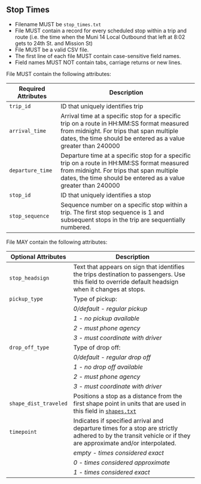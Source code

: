 ## Stop Times

 *  Filename MUST be `stop_times.txt`
 *  File MUST contain a record for every scheduled stop within a trip and route (i.e. the time when the Muni 14 Local Outbound that left at 8:02 gets to 24th St. and Mission St)
 *  File MUST be a valid CSV file.
 *  The first line of each file MUST contain case-sensitive field names.
 *  Field names MUST NOT contain tabs, carriage returns or new lines.
 
File MUST contain the following attributes:

Required Attributes	| Description										
----------			| -------------		
`trip_id`			| ID that uniquely identifies trip
`arrival_time`		| Arrival time at a specific stop for a specific trip on a route in HH:MM:SS format measured from midnight.  For trips that span multiple dates, the time should be entered as a value greater than 240000
`departure_time`	| Departure time at a specific stop for a specific trip on a route in HH:MM:SS format measured from midnight.  For trips that span multiple dates, the time should be entered as a value greater than 240000
`stop_id`			| ID that uniquely identifies a stop
`stop_sequence`		| Sequence number on a specific stop within a trip.  The first stop sequence is 1 and subsequent stops in the trip are sequentially numbered.

File MAY contain the following attributes:

| Optional Attributes		| Description										
| ----------				| -------------		
| `stop_headsign`			| Text that appears on sign that identifies the trips destination to passengers.  Use this field to override default headsign when it changes at stops.
| `pickup_type`			| Type of pickup:
| 						| *0/default - regular pickup*
| 						| *1 - no pickup available*
| 						| *2 - must phone agency*
| 						| *3 - must coordinate with driver*
|`drop_off_type`			| Type of drop off: 
| 						| *0/default - regular drop off*
| 						| *1 - no drop off available*
| 						| *2 - must phone agency*
| 						| *3 - must coordinate with driver*
|`shape_dist_traveled`	| Positions a stop as a distance from the first shape point in units that are used in this field in [`shapes.txt`](shapes.md)
|`timepoint`				| Indicates if specified arrival and departure times for a stop are strictly adhered to by the transit vehicle or if they are approximate and/or interpolated.  
|						| *empty - times considered exact*
| 						| *0 - times considered approximate*
| 						| *1 - times considered exact*
